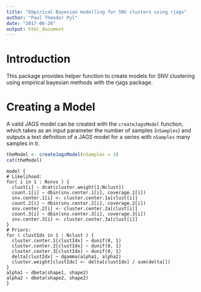 ```yaml
---
title: "Empirical Bayesian modelling for SNV clusters using rjags"
author: "Paul Theodor Pyl"
date: "2017-06-20"
output: html_document
---
```


# Introduction
This package provides helper function to create models for SNV clustering using empirical bayesian methods with the rjags package.

# Creating a Model

A valid JAGS model can be created with the `createJagsModel` function, which takes as an input parameter the number of samples (`nSamples`) and outputs a text definition of a JAGS model for a series with `nSamples` many samples in it.

```r
theModel <- createJagsModel(nSamples = 3)
cat(theModel)
```

```
model {
# Likelihood:
for( i in 1 : Nsnvs ) {
  clust[i] ~ dcat(cluster.weight[1:Nclust])
  count.1[i] ~ dbin(snv.center.1[i], coverage.1[i])
  snv.center.1[i] <- cluster.center.1a[clust[i]]
  count.2[i] ~ dbin(snv.center.2[i], coverage.2[i])
  snv.center.2[i] <- cluster.center.2a[clust[i]]
  count.3[i] ~ dbin(snv.center.3[i], coverage.3[i])
  snv.center.3[i] <- cluster.center.3a[clust[i]]
}
# Priors:
for ( clustIdx in 1 : Nclust ) {
  cluster.center.1[clustIdx] ~ dunif(0, 1)
  cluster.center.2[clustIdx] ~ dunif(0, 1)
  cluster.center.3[clustIdx] ~ dunif(0, 1)
  delta[clustIdx] ~ dgamma(alpha1, alpha2)
  cluster.weight[clustIdx] <- delta[clustIdx] / sum(delta[])
}
alpha1 ~ dbeta(shape1, shape2)
alpha2 ~ dbeta(shape2, shape2)
}
```
